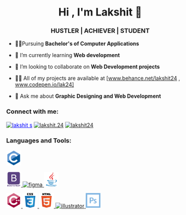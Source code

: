 <h1 align="center">Hi , I'm Lakshit 👋</h1>
<h3 align="center">HUSTLER | ACHIEVER | STUDENT</h3>

- 👨‍🎓Pursuing **Bachelor's of Computer Applications**

- 🌱 I’m currently learning **Web development**

- 👯 I’m looking to collaborate on **Web Development projects**

- 👨‍💻 All of my projects are available at [www.behance.net/lakshit24 , www.codepen.io/lak24]

- 💬 Ask me about **Graphic Designing and Web Development**

<h3 align="left">Connect with me:</h3>
<p align="left">
<a style="color:blue" href="https://linkedin.com/in/lakshit s" target="blank"><img align="center" src="https://cdn.jsdelivr.net/npm/simple-icons@3.0.1/icons/linkedin.svg" alt="lakshit s" height="30" width="40"  /></a>
<a href="https://instagram.com/lakshit.24" target="blank"><img align="center" src="https://cdn.jsdelivr.net/npm/simple-icons@3.0.1/icons/instagram.svg" alt="lakshit.24" height="30" width="40" /></a>
<a href="https://www.behance.net/lakshit24" target="blank"><img align="center" src="https://cdn.jsdelivr.net/npm/simple-icons@3.0.1/icons/behance.svg" alt="lakshit24" height="30" width="40" /></a>
</p>

<h3 align="left">Languages and Tools:</h3>

<p align="left"> <a href="https://www.cprogramming.com/" target="_blank"> <img src="https://raw.githubusercontent.com/devicons/devicon/master/icons/c/c-original.svg" alt="c" width="40" height="40"/> </a><p align="left"> <a href="https://getbootstrap.com" target="_blank"> <img src="https://raw.githubusercontent.com/devicons/devicon/master/icons/bootstrap/bootstrap-plain-wordmark.svg" alt="bootstrap" width="40" height="40"/> </a> <a href="https://www.figma.com/" target="_blank"> <img src="https://www.vectorlogo.zone/logos/figma/figma-icon.svg" alt="figma" width="40" height="40"/> </a> <a href="https://www.java.com" target="_blank"> <img src="https://raw.githubusercontent.com/devicons/devicon/master/icons/java/java-original.svg" alt="java" width="40" height="40"/> </a> </p> <a href="https://www.w3schools.com/cpp/" target="_blank"> <img src="https://raw.githubusercontent.com/devicons/devicon/master/icons/cplusplus/cplusplus-original.svg" alt="cplusplus" width="40" height="40"/> </a> <a href="https://www.w3schools.com/css/" target="_blank"> <img src="https://raw.githubusercontent.com/devicons/devicon/master/icons/css3/css3-original-wordmark.svg" alt="css3" width="40" height="40"/> </a> <a href="https://www.w3.org/html/" target="_blank"> <img src="https://raw.githubusercontent.com/devicons/devicon/master/icons/html5/html5-original-wordmark.svg" alt="html5" width="40" height="40"/> </a> <a href="https://www.adobe.com/in/products/illustrator.html" target="_blank"> <img src="https://www.vectorlogo.zone/logos/adobe_illustrator/adobe_illustrator-icon.svg" alt="illustrator" width="40" height="40"/> </a> <a href="https://www.photoshop.com/en" target="_blank"> <img src="https://raw.githubusercontent.com/devicons/devicon/master/icons/photoshop/photoshop-line.svg" alt="photoshop" width="40" height="40"/> </a> </p>

